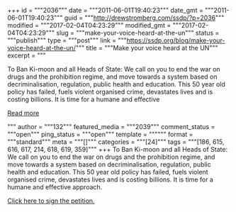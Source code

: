 +++
id = """2036"""
date = """2011-06-01T19:40:23"""
date_gmt = """2011-06-01T19:40:23"""
guid = """http://drewstromberg.com/ssdp/?p=2036"""
modified = """2017-02-04T04:23:29"""
modified_gmt = """2017-02-04T04:23:29"""
slug = """make-your-voice-heard-at-the-un"""
status = """publish"""
type = """post"""
link = """https://ssdp.org/blog/make-your-voice-heard-at-the-un/"""
title = """Make your voice heard at the UN"""
excerpt = """<p>To Ban Ki-moon and all Heads of State: We call on you to end the war on drugs and the prohibition regime, and move towards a system based on decriminalisation, regulation, public health and education. This 50 year old policy has failed, fuels violent organised crime, devastates lives and is costing billions. It is time for a humane and effective</p>
<div class="h10"></div>
<p><a class="more-link2 flat" href="https://ssdp.org/blog/make-your-voice-heard-at-the-un/">Read more</a></p>
"""
author = """132"""
featured_media = """2039"""
comment_status = """open"""
ping_status = """open"""
template = """"""
format = """standard"""
meta = """[]"""
categories = """[24]"""
tags = """[186, 615, 616, 617, 214, 618, 619, 359]"""
+++
To Ban Ki-moon and all Heads of State: We call on you to end the war on drugs and the prohibition regime, and move towards a system based on decriminalisation, regulation, public health and education. This 50 year old policy has failed, fuels violent organised crime, devastates lives and is costing billions. It is time for a humane and effective approach.



<a href="http://www.avaaz.org/en/end_the_war_on_drugs" target="_blank">Click here to sign the petition.</a>
